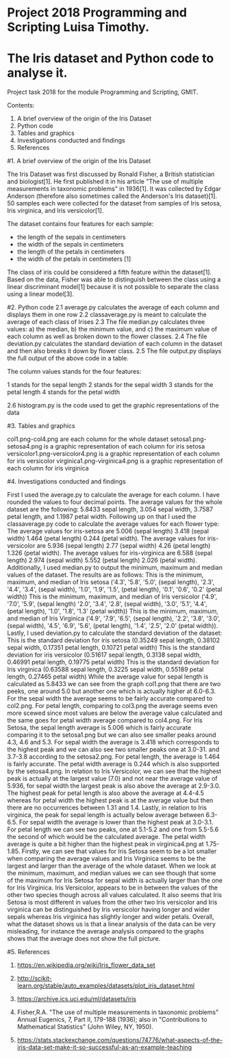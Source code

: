 # Project 2018 Programming and Scripting Luisa Timothy.

# The Iris dataset and Python code to analyse it. 
Project task 2018 for the module Programming and Scripting, GMIT.

Contents:

1. A brief overview of the origin of the Iris Dataset
2. Python code
3. Tables and graphics
4. Investigations conducted and findings
6. References

#1. A brief overview of the origin of the Iris Dataset

The Iris Dataset was first discussed by Ronald Fisher, a British statistician and biologist[1]. He first published it in his article "The use of multiple measurements in taxonomic problems" in 1936[1]. It was collected by Edgar Anderson (therefore also sometimes called the Anderson's Iris dataset)[1]. 50 samples each were collected for the dataset from samples of Iris setosa, Iris virginica, and Iris versicolor[1].

The dataset contains four features for each sample:

- the length of the sepals
 in centimeters
- the width of the sepals
 in centimeters
- the length of the petals
 in centimeters
- the width of the petals in centimeters [1]


The class of iris could be considered a fifth feature within the dataset[1].
Based on the data, Fisher was able to distinguish between the class using a linear discriminant model[1] because it is not possible to separate the class  using a linear model[3].

#2. Python code
2.1 average.py calculates the average of each column and displays them in one row
2.2 classaverage.py is meant to calculate the average of each class of Irises
2.3 The file median.py calculates three values: a) the median, b) the minimum value, and c) the maximum value of each column as well as broken down to the flower classes.
2.4 The file deviation.py calculates the standard deviation of each column in the dataset and then also breaks it down by flower class.
2.5 The file output.py displays the full output of the above code in a table.

The column values stands for the four features:

1 stands for the sepal length
2 stands for the sepal width
3 stands for the petal length
4 stands for the petal width

2.6 histogram.py is the code used to get the graphic representations of the data

#3. Tables and graphics

col1.png-col4.png are each column for the whole dataset
setosa1.png-setosa4.png is a graphic representation of each column for iris setosa
versicolor1.png-versicolor4.png is a graphic representation of each column for iris versicolor
virginica1.png-virginica4.png is a graphic representation of each column for iris virginica

#4. Investigations conducted and findings

First I used the average.py to calculate the average for each column. I have rounded the values to four decimal points.
The average values for the whole dataset are the following: 5.8433 sepal length, 3.054 sepal width, 3.7587 petal length, and 1.1987 petal width.
Following up on that I used the classaverage.py code to calculate the average values for each flower type:
The average values for iris-setosa are 5.006 (sepal length)  3.418 (sepal width)  1.464  (petal length) 0.244 (petal width).
The average values for iris-versicolor are 5.936 (sepal length)  2.77 (sepal width)   4.26 (petal length)  1.326 (petal width).
The average values for iris-virginica are 6.588 (sepal length)  2.974 (sepal width)  5.552  (petal length) 2.026 (petal width).
Additionally, I used median.py to output the minimum, maximum and median values of the dataset. The results are as follows:
This is the minimum, maximum, and median of Iris setosa ('4.3', '5.8', '5.0', (sepal length), '2.3', '4.4', '3.4', (sepal width), '1.0', '1.9', '1.5', (petal length), '0.1', '0.6', '0.2' (petal width))
This is the minimum, maximum, and median of Iris versicolor ('4.9', '7.0', '5.9', (sepal length) '2.0', '3.4', '2.8', (sepal width), '3.0', '5.1', '4.4', (petal length), '1.0', '1.8', '1.3' (petal width))
This is the minimum, maximum, and median of Iris Virginica ('4.9', '7.9', '6.5', (sepal length), '2.2', '3.8', '3.0', (sepal width), '4.5', '6.9', '5.6', (petal length), '1.4', '2.5', '2.0' (petal width)).
Lastly, I used deviation.py to calculate the standard deviation of the dataset:
This is the standard deviation for iris setosa (0.35249 sepal length, 0.38102 sepal width, 0.17351 petal length, 0.10721 petal width)
This is the standard deviation for iris versicolor (0.51617 sepal length, 0.3138 sepal width, 0.46991 petal length, 0.19775 petal width)
This is the standard deviation for Iris virginica (0.63588 sepal length, 0.3225 sepal width, 0.55189 petal length, 0.27465 petal width)
While the average value for sepal length is calculated as 5.8433 we can see from the graph col1.png that there are two peeks, one around 5.0 but another one which is actually higher at 6.0-6.3. For the sepal width the average seems to be fairly accurate compared to col2.png. For petal length, comparing to col3.png the average seems even more scewed since most values are below the average value calculated and the same goes for petal width average compared to col4.png.
For Iris Setosa, the sepal length average is 5.006 which is fairly accurate comparing it to the setosa1.png but we can also see smaller peaks around 4.3, 4.6 and 5.3. For sepal width the average is 3.418 which corresponds to the highest peak and we can also see two smaller peaks one at 3.0-31. and 3.7-3.8 according to the setosa2.png. For petal length, the average is 1.464 is fairly accurate. The petal width average is 0.244 which is also supported by the setosa4.png.
In relation to Iris Versicolor, we can see that the highest peak is actually at the largest value (7.0) and not near the average value of 5.936, for sepal width the largest peak is also above the average at 2.9-3.0. The highest peak for petal length is also above the average at 4.4-4.5 whereas for petal width the highest peak is at the average value but then there are no occurrences between 1.31 and 1.4.
Lastly, in relation to Iris virginica, the peak for sepal length is actually below average between 6.3-6.5. For sepal width the average is lower than the highest peak at 3.0-3.1. For petal length we can see two peaks, one at 5.1-5.2 and one from 5.5-5.6 the second of which would be the calculated average. The petal width average is quite a bit higher than the highest peak in virginica4.png at 1.75-1.85.
Firstly, we can see that values for Iris Setosa seem to be a lot smaller when comparing the average values and Iris Virginica seems to be the largest and larger than the average of the whole dataset. When we look at the minimum, maximum, and median values we can see though that some of the maximum for Iris Setosa for sepal width is actually larger than the one for Iris Virginica. Iris Versicolor, appears to be in between the values of the other two species though across all values calculated. It also seems that Iris Setosa is most different in values from the other two Iris versicolor and Iris virginica can be distinguished by Iris versicolor having longer and wider sepals whereas Iris virginica has slightly longer and wider petals.
Overall, what the dataset shows us is that a linear analysis of the data can be very misleading, for instance the average analysis compared to the graphs shows that the average does not show the full picture.

#5. References

1. https://en.wikipedia.org/wiki/Iris_flower_data_set

2. http://scikit-learn.org/stable/auto_examples/datasets/plot_iris_dataset.html

3. https://archive.ics.uci.edu/ml/datasets/iris

4. Fisher,R.A. "The use of multiple measurements in taxonomic problems" Annual Eugenics, 7, Part II, 179-188 (1936); also in "Contributions to Mathematical Statistics" (John Wiley, NY, 1950). 

5. https://stats.stackexchange.com/questions/74776/what-aspects-of-the-iris-data-set-make-it-so-successful-as-an-example-teaching
